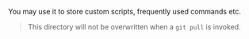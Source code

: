 You may use it to store custom scripts, frequently used commands etc.  

> This directory will not be overwritten when a `git pull` is invoked.  
